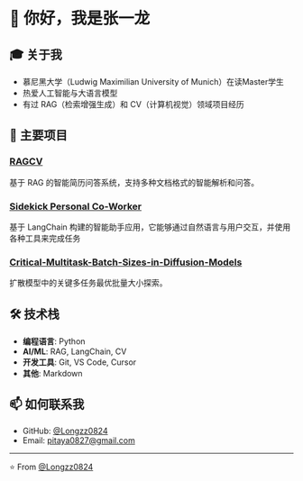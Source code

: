 # 👋 你好，我是张一龙

## 🎓 关于我
- 慕尼黑大学（Ludwig Maximilian University of Munich）在读Master学生
- 热爱人工智能与大语言模型
- 有过 RAG（检索增强生成）和 CV（计算机视觉）领域项目经历

## 🚀 主要项目

### [RAGCV](https://github.com/Longzz0824/rag-cv)
基于 RAG 的智能简历问答系统，支持多种文档格式的智能解析和问答。

### [Sidekick Personal Co-Worker](https://github.com/Longzz0824/Sidekick-Personal-Co-worker)
基于 LangChain 构建的智能助手应用，它能够通过自然语言与用户交互，并使用各种工具来完成任务

### [Critical-Multitask-Batch-Sizes-in-Diffusion-Models](https://github.com/Longzz0824/Critical-Multitask-Batch-Sizes-in-Diffusion-Models)
扩散模型中的关键多任务最优批量大小探索。



## 🛠️ 技术栈
- **编程语言**: Python
- **AI/ML**: RAG, LangChain, CV
- **开发工具**: Git, VS Code, Cursor
- **其他**: Markdown

## 📫 如何联系我
- GitHub: [@Longzz0824](https://github.com/Longzz0824)
- Email: pitaya0827@gmail.com


---
⭐️ From [@Longzz0824](https://github.com/Longzz0824)
